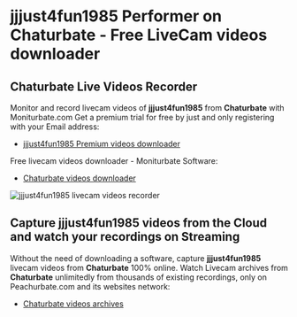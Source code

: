 # jjjust4fun1985 Performer on Chaturbate - Free LiveCam videos downloader

## Chaturbate Live Videos Recorder

Monitor and record livecam videos of **jjjust4fun1985** from **Chaturbate** with Moniturbate.com
Get a premium trial for free by just and only registering with your Email address:
* [jjjust4fun1985 Premium videos downloader](https://moniturbate.com/request-demo-licence-key.html)

Free livecam videos downloader - Moniturbate Software:
* [Chaturbate videos downloader](https://moniturbate.com/moniturbate-download-software.html)

![jjjust4fun1985 livecam videos recorder](https://peachurnet.com/templates/moniturbate-software.png)


## Capture jjjust4fun1985 videos from the Cloud and watch your recordings on Streaming

Without the need of downloading a software, capture **jjjust4fun1985** livecam videos from **Chaturbate** 100% online.
Watch Livecam archives from **Chaturbate** unlimitedly from thousands of existing recordings, only on Peachurbate.com and its websites network:
* [Chaturbate videos archives](https://peachurnet.com/)